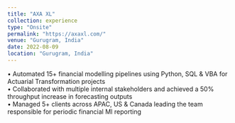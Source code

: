 ```yaml
---
title: "AXA XL"
collection: experience
type: "Onsite"
permalink: "https://axaxl.com/"
venue: "Gurugram, India"
date: 2022-08-09
location: "Gurugram, India"
---
```


• Automated 15+ financial modelling pipelines using Python, SQL & VBA for Actuarial Transformation projects <br>
• Collaborated with multiple internal stakeholders and achieved a 50% throughput increase in forecasting outputs <br>
• Managed 5+ clients across APAC, US & Canada leading the team responsible for periodic financial MI reporting
